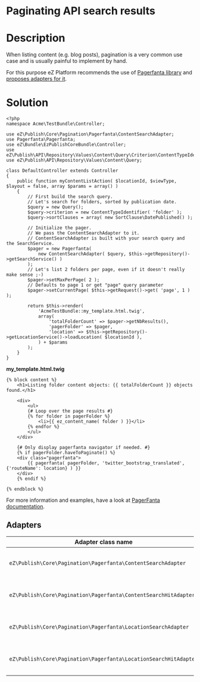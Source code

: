 #  Paginating API search results

# Description

When listing content (e.g. blog posts), pagination is a very common use case and is usually painful to implement by hand.

For this purpose eZ Platform recommends the use of [Pagerfanta library](https://github.com/whiteoctober/Pagerfanta) and [proposes adapters for it](https://github.com/ezsystems/ezpublish-kernel/tree/master/eZ/Publish/Core/Pagination/Pagerfanta).

# Solution

```
<?php
namespace Acme\TestBundle\Controller;

use eZ\Publish\Core\Pagination\Pagerfanta\ContentSearchAdapter;
use Pagerfanta\Pagerfanta;
use eZ\Bundle\EzPublishCoreBundle\Controller;
use eZ\Publish\API\Repository\Values\Content\Query\Criterion\ContentTypeIdentifier;
use eZ\Publish\API\Repository\Values\Content\Query;

class DefaultController extends Controller
{
    public function myContentListAction( $locationId, $viewType, $layout = false, array $params = array() )
    {
        // First build the search query.
        // Let's search for folders, sorted by publication date.
        $query = new Query();
        $query->criterion = new ContentTypeIdentifier( 'folder' );
        $query->sortClauses = array( new SortClause\DatePublished() );
 
        // Initialize the pager.
        // We pass the ContentSearchAdapter to it.
        // ContentSearchAdapter is built with your search query and the SearchService.
        $pager = new Pagerfanta(
            new ContentSearchAdapter( $query, $this->getRepository()->getSearchService() )
        );
        // Let's list 2 folders per page, even if it doesn't really make sense ;-)
        $pager->setMaxPerPage( 2 );
        // Defaults to page 1 or get "page" query parameter
        $pager->setCurrentPage( $this->getRequest()->get( 'page', 1 ) );

        return $this->render(
            'AcmeTestBundle::my_template.html.twig',
            array(
                'totalFolderCount' => $pager->getNbResults(),
                'pagerFolder' => $pager,
                'location' => $this->getRepository()->getLocationService()->loadLocation( $locationId ),
            ) + $params
        );
    }
}
```

**my\_template.html.twig**

```
{% block content %}
    <h1>Listing folder content objects: {{ totalFolderCount }} objects found.</h1>

    <div>
        <ul>
        {# Loop over the page results #}
        {% for folder in pagerFolder %}
            <li>{{ ez_content_name( folder ) }}</li>
        {% endfor %}
        </ul>
    </div>
 
    {# Only display pagerfanta navigator if needed. #}
    {% if pagerFolder.haveToPaginate() %}
    <div class="pagerfanta">
        {{ pagerfanta( pagerFolder, 'twitter_bootstrap_translated', {'routeName': location} ) }}
    </div>
    {% endif %}

{% endblock %}
```

For more information and examples, have a look at [PagerFanta documentation](https://github.com/whiteoctober/Pagerfanta/blob/master/README.md).

## Adapters

<table>
<colgroup>
<col width="50%" />
<col width="50%" />
</colgroup>
<thead>
<tr class="header">
<th>Adapter class name</th>
<th>Description</th>
</tr>
</thead>
<tbody>
<tr class="odd">
<td><pre><code>eZ\Publish\Core\Pagination\Pagerfanta\ContentSearchAdapter</code></pre></td>
<td>Makes the search against passed Query and returns <a href="https://github.com/ezsystems/ezpublish-kernel/blob/master/eZ/Publish/API/Repository/Values/Content/Content.php" class="external-link">Content</a> objects.</td>
</tr>
<tr class="even">
<td><pre><code>eZ\Publish\Core\Pagination\Pagerfanta\ContentSearchHitAdapter</code></pre></td>
<td>Same as ContentSearchAdapter but returns instead <a href="https://github.com/ezsystems/ezpublish-kernel/blob/master/eZ/Publish/API/Repository/Values/Content/Search/SearchHit.php" class="external-link">SearchHit</a> objects.</td>
</tr>
<tr class="odd">
<td><pre><code>eZ\Publish\Core\Pagination\Pagerfanta\LocationSearchAdapter</code></pre></td>
<td>Makes a Location search against passed Query and returns Location objects.</td>
</tr>
<tr class="even">
<td><pre><code>eZ\Publish\Core\Pagination\Pagerfanta\LocationSearchHitAdapter</code></pre></td>
<td>Same as LocationSearchAdapter but returns instead <a href="https://github.com/ezsystems/ezpublish-kernel/blob/master/eZ/Publish/API/Repository/Values/Content/Search/SearchHit.php" class="external-link">SearchHit</a> objects.</td>
</tr>
</tbody>
</table>
